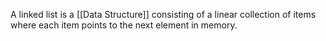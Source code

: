 A linked list is a [[Data Structure]] consisting of a linear collection of items where each item points to the next element in memory.